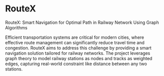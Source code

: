 # RouteX
RouteX: Smart Navigation for Optimal Path in Railway Network Using Graph Algorithms

Efficient transportation systems are critical for modern cities, where effective route management can significantly reduce travel time and congestion. RouteX aims to address this challenge by providing a smart navigation solution tailored for railway networks. The project leverages graph theory to model railway stations as nodes and tracks as weighted edges, capturing real-world constraint like distance between any two stations.
